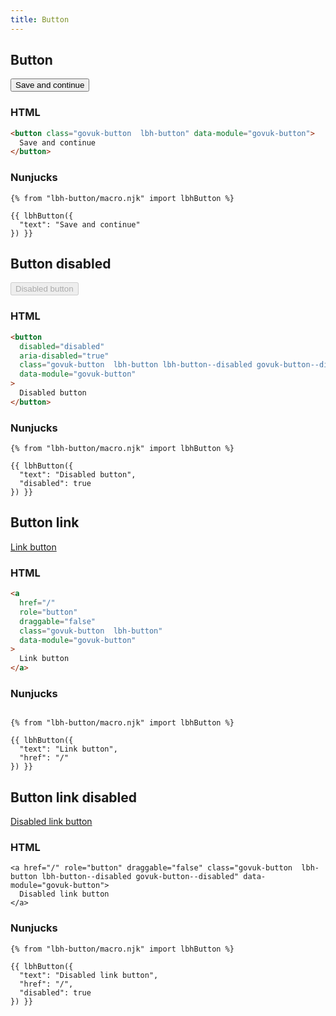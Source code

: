 ```yaml
---
title: Button
---
```


## Button

<button class="govuk-button  lbh-button" data-module="govuk-button">
  Save and continue
</button>

### HTML

```html
<button class="govuk-button  lbh-button" data-module="govuk-button">
  Save and continue
</button>
```

### Nunjucks

```
{% from "lbh-button/macro.njk" import lbhButton %}

{{ lbhButton({
  "text": "Save and continue"
}) }}
```

## Button disabled

<button disabled="disabled" aria-disabled="true" class="govuk-button  lbh-button lbh-button--disabled govuk-button--disabled" data-module="govuk-button">
  Disabled button
</button>

### HTML

```html
<button
  disabled="disabled"
  aria-disabled="true"
  class="govuk-button  lbh-button lbh-button--disabled govuk-button--disabled"
  data-module="govuk-button"
>
  Disabled button
</button>
```

### Nunjucks

```
{% from "lbh-button/macro.njk" import lbhButton %}

{{ lbhButton({
  "text": "Disabled button",
  "disabled": true
}) }}
```

## Button link

<a href="/" role="button" draggable="false" class="govuk-button  lbh-button" data-module="govuk-button">
  Link button
</a>

### HTML

```html
<a
  href="/"
  role="button"
  draggable="false"
  class="govuk-button  lbh-button"
  data-module="govuk-button"
>
  Link button
</a>
```

### Nunjucks

```

{% from "lbh-button/macro.njk" import lbhButton %}

{{ lbhButton({
  "text": "Link button",
  "href": "/"
}) }}
```

## Button link disabled

<a href="/" role="button" draggable="false" class="govuk-button  lbh-button lbh-button--disabled govuk-button--disabled" data-module="govuk-button">
  Disabled link button
</a>

### HTML

```
<a href="/" role="button" draggable="false" class="govuk-button  lbh-button lbh-button--disabled govuk-button--disabled" data-module="govuk-button">
  Disabled link button
</a>
```

### Nunjucks

```
{% from "lbh-button/macro.njk" import lbhButton %}

{{ lbhButton({
  "text": "Disabled link button",
  "href": "/",
  "disabled": true
}) }}
```
